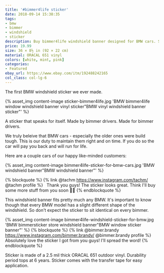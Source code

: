 ```yaml
---
title: '#bimmer4life sticker'
date: 2018-09-14 15:38:35
tags:
- bmw
- bimmer
- windshield
- sticker
description: Buy bimmer4life windshield banner designed for BMW cars. Sticker made of ORACAL vinyl.
price: 19.99
size: 36 × 8½ in (92 × 22 cm)
material: ORACAL 651 vinyl
colors: [white, mint, pink]
categories:
- Featured
ebay_url: https://www.ebay.com/itm/192488242165
col_class: col-lg-6
---
```


The first BMW windshield sticker we ever made.

<!-- more -->
{% asset_img content-image sticker-bimmer4life.jpg 'BMW bimmer4life window windshield banner vinyl sticker"BMW vinyl windshield banner sticker"' %}

A sticker that speaks for itself. Made by bimmer drivers. Made for bimmer drivers.

We truly beleive that BMW cars - especially the older ones were build tough. This is our duty to maintain them right and on time. If you do so the car will pay you back and will run for life.

Here are a couple cars of our happy like-minded customers:

{% asset_img content-image bimmer4life-sticker-for-bmw-cars.jpg 'BMW windshield banner"BMW windshield banner"' %}

{% blockquote %}
{% link @tachm https://www.instagram.com/tachm/ @tachm profile %} &nbsp;
Thank you guys! The sticker looks great. Think I'll buy some more stuff from you soon 👍🏻
{% endblockquote %}

This windshield banner fits pretty much any BMW. It's important to know though that every BMW model has a slight different shape of the windshield. So don't expect the sticker to sit identical on every bimmer.

{% asset_img content-image bimmer4life-windshield-sticker-for-bmw.jpg 'BMW bimmersticker store windshield banner"BMW window sticker banner"' %}
{% blockquote %}
{% link @bimmer.brandy https://www.instagram.com/bimmer.brandy/ @bimmer.brandy profile %} &nbsp;
Absolutely love the sticker I got from you guys! I'll spread the word!
{% endblockquote %}

Sticker is made of a 2.5 mil thick ORACAL 651 outdoor vinyl. Durability period tops at 6 years. Sticker comes with the transfer tape for easy application.
